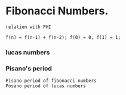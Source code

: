 # Fibonacci Numbers.

	relation with PHI
```
f(n) = f(n-1) + f(n-2); f(0) = 0, f(1) = 1;
```

### lucas numbers

### Pisano's period
	Pisano period of fibonacci numbers
	Posano period of lucas numbers
